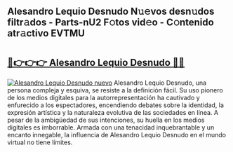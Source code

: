 ## Alesandro Lequio Desnudo N𝚞𝚎vos desn𝚞dos filtr𝚊dos - Parts-nU2 F𝚘tos vid𝚎o - C𝚘ntenido atr𝚊ctivo EVTMU

# <h2><a href="http://mb37xg.tromn.icu/?c=Alesandro+Lequio+Desnudo">🔗👉👉👉 Alesandro Lequio Desnudo 🔗🔗</a></h2>

[![Alesandro Lequio Desnudo nuevo](https://i.imgur.com/pEAQMta.gif)](http://mb37xg.tromn.icu/?c=Alesandro+Lequio+Desnudo)
Alesandro Lequio Desnudo, una persona compleja y esquiva, se resiste a la definición fácil. Su uso pionero de los medios digitales para la autorrepresentación ha cautivado y enfurecido a los espectadores, encendiendo debates sobre la identidad, la expresión artística y la naturaleza evolutiva de las sociedades en línea. A pesar de la ambigüedad de sus intenciones, su huella en los medios digitales es imborrable. Armada con una tenacidad inquebrantable y un encanto innegable, la influencia de Alesandro Lequio Desnudo en el mundo virtual no tiene límites.
